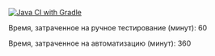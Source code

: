 [![Java CI with Gradle](https://github.com/nansan77/Test-mode/actions/workflows/77gradle.yml/badge.svg)](https://github.com/nansan77/Test-mode/actions/workflows/77gradle.yml)


Время, затраченное на ручное тестирование (минут): 60

Время, затраченное на автоматизацию (минут): 360